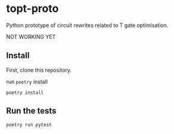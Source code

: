 # topt-proto

Python prototype of circuit rewrites related to T gate optimisation. 


NOT WORKING YET

## Install

First, clone this repository.

run `poetry` install

```shell
poetry install
```

## Run the tests

```shell
poetry run pytest
```


